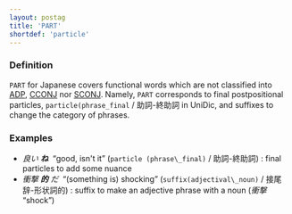 ```yaml
---
layout: postag
title: 'PART'
shortdef: 'particle'
---
```


### Definition

`PART` for Japanese covers functional words which are not classified into [ADP](), [CCONJ]() nor [SCONJ]().
Namely, `PART` corresponds to final postpositional particles, `particle(phrase_final` / 助詞-終助詞 in UniDic,
and suffixes to change the category of phrases. 

### Examples

- _良い <b>ね</b>&nbsp;_ “good, isn't it” (`particle (phrase\_final)` / 助詞-終助詞) : final particles to add some nuance
- _衝撃 <b>的</b> だ&nbsp;_ “(something is) shocking” (`suffix(adjectival\_noun)` / 接尾辞-形状詞的) : suffix to make an adjective phrase with a noun (_衝撃_ “shock”)
